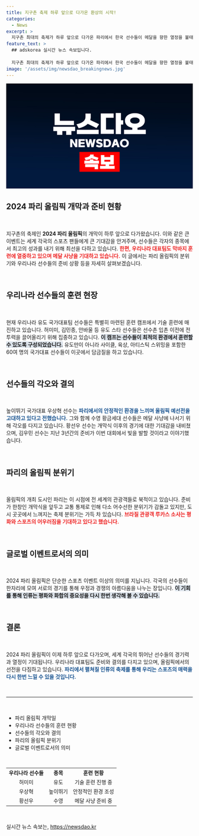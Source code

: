 ```yaml
---
title: 지구촌 축제 하루 앞으로 다가온 환상의 시작!
categories:
  - News
excerpt: >
  지구촌 최대의 축제가 하루 앞으로 다가온 파리에서 한국 선수들이 메달을 향한 열정을 불태우고 있습니다. 선수들의 막바지 훈련과 개막식에 대한 기대감이 고조되는 가운데, 축제 분위기의 목소리를 놓치지 마세요!
feature_text: >
  ## adskorea 실시간 뉴스 속보입니다.

  지구촌 최대의 축제가 하루 앞으로 다가온 파리에서 한국 선수들이 메달을 향한 열정을 불태우고 있습니다. 선수들의 막바지 훈련과 개막식에 대한 기대감이 고조되는 가운데, 축제 분위기의 목소리를 놓치지 마세요!
image: '/assets/img/newsdao_breakingnews.jpg'
---
```


<p><img src="/assets/img/newsdao_breakingnews.jpg" alt="adskorea 속보" /></p>

<h2 data-ke-size="size26">2024 파리 올림픽 개막과 준비 현황</h2>

<p data-ke-size="size16">&nbsp;</p>

<p>지구촌의 축제인 <b>2024 파리 올림픽</b>의 개막이 하루 앞으로 다가왔습니다. 이와 같은 큰 이벤트는 세계 각국의 스포츠 팬들에게 큰 기대감을 안겨주며, 선수들은 각자의 종목에서 최고의 성과를 내기 위해 최선을 다하고 있습니다. <b><span style="color: #ee2323;">한편, 우리나라 대표팀도 막바지 훈련에 열중하고 있으며 메달 사냥을 기대하고 있습니다.</span></b> 이 글에서는 파리 올림픽의 분위기와 우리나라 선수들의 준비 상황 등을 자세히 살펴보겠습니다.</p>

<p data-ke-size="size16">&nbsp;</p>

<h2 data-ke-size="size26">우리나라 선수들의 훈련 현장</h2>

<p data-ke-size="size16">&nbsp;</p>

<p>현재 우리나라 유도 국가대표팀 선수들은 특별히 마련된 훈련 캠프에서 기술 훈련에 매진하고 있습니다. 허미미, 김민종, 안바울 등 유도 스타 선수들은 선수촌 입촌 이전에 전투력을 끌어올리기 위해 집중하고 있습니다. <b><span style="background-color: #21538527;">이 캠프는 선수들이 최적의 환경에서 훈련할 수 있도록 구성되었습니다.</span></b> 유도만이 아니라 사이클, 육상, 아티스틱 스위밍을 포함한 60여 명의 국가대표 선수들이 이곳에서 담금질을 하고 있습니다.</p>

<p data-ke-size="size16">&nbsp;</p>

<h2 data-ke-size="size26">선수들의 각오와 결의</h2>

<p data-ke-size="size16">&nbsp;</p>

<p>높이뛰기 국가대표 우상혁 선수는 <b><span style="color: #1a5490;">파리에서의 안정적인 환경을 느끼며 올림픽 예선전을 고대하고 있다고 전했습니다.</span></b> 그와 함께 수영 황금세대 선수들은 메달 사냥에 나서기 위해 각오를 다지고 있습니다. 황선우 선수는 개막식 이후의 경기에 대한 기대감을 내비쳤으며, 김우민 선수는 지난 3년간의 준비가 이번 대회에서 빛을 발할 것이라고 이야기했습니다.</p>

<p data-ke-size="size16">&nbsp;</p>

<h2 data-ke-size="size26">파리의 올림픽 분위기</h2>

<p data-ke-size="size16">&nbsp;</p>

<p>올림픽의 개최 도시인 파리는 이 시점에 전 세계의 관광객들로 북적이고 있습니다. 준비가 한창인 개막식을 앞두고 교통 통제로 인해 다소 어수선한 분위기가 감돌고 있지만, 도시 곳곳에서 느껴지는 축제 분위기는 가득 차 있습니다. <b><span style="color: #ee2323;">브라질 관광객 루카스 소사는 평화와 스포츠의 어우러짐을 기대하고 있다고 했습니다.</span></b> </p>

<p data-ke-size="size16">&nbsp;</p>

<h2 data-ke-size="size26">글로벌 이벤트로서의 의미</h2>

<p data-ke-size="size16">&nbsp;</p>

<p>2024 파리 올림픽은 단순한 스포츠 이벤트 이상의 의미를 지닙니다. 각국의 선수들이 한자리에 모여 서로의 경기를 통해 우정과 경쟁의 아름다움을 나누는 장입니다. <b><span style="background-color: #21538527;">이 기회를 통해 인류는 평화와 화합의 중요성을 다시 한번 생각해 볼 수 있습니다.</span></b> </p>

<p data-ke-size="size16">&nbsp;</p>

<h2 data-ke-size="size26">결론</h2>

<p data-ke-size="size16">&nbsp;</p>

<p>2024 파리 올림픽이 이제 하루 앞으로 다가오며, 세계 각국의 뛰어난 선수들의 경기력과 열정이 기대됩니다. 우리나라 대표팀도 준비와 결의를 다지고 있으며, 올림픽에서의 선전을 다짐하고 있습니다. <b><span style="color: #1a5490;">파리에서 펼쳐질 인류의 축제를 통해 우리는 스포츠의 매력을 다시 한번 느낄 수 있을 것입니다.</span></b> </p>

<p data-ke-size="size16">&nbsp;</p>

<hr />

<p data-ke-size="size16">&nbsp;</p>

<ul>
  <li>파리 올림픽 개막일</li>
  <li>우리나라 선수들의 훈련 현황</li>
  <li>선수들의 각오와 결의</li>
  <li>파리의 올림픽 분위기</li>
  <li>글로벌 이벤트로서의 의미</li>
</ul>

<p data-ke-size="size16">&nbsp;</p>

<table style="width: 100%; border-collapse: collapse;">
  <tr>
    <td style="text-align: center; height: 17px;"><b>우리나라 선수들</b></td>
    <td style="text-align: center; height: 17px;"><b>종목</b></td>
    <td style="text-align: center; height: 17px;"><b>훈련 현황</b></td>
  </tr>
  <tr>
    <td style="text-align: center; height: 17px;">허미미</td>
    <td style="text-align: center; height: 17px;">유도</td>
    <td style="text-align: center; height: 17px;">기술 훈련 진행 중</td>
  </tr>
  <tr>
    <td style="text-align: center; height: 17px;">우상혁</td>
    <td style="text-align: center; height: 17px;">높이뛰기</td>
    <td style="text-align: center; height: 17px;">안정적인 환경 조성</td>
  </tr>
  <tr>
    <td style="text-align: center; height: 17px;">황선우</td>
    <td style="text-align: center; height: 17px;">수영</td>
    <td style="text-align: center; height: 17px;">메달 사냥 준비 중</td>
  </tr>
</table>

<p data-ke-size="size16">&nbsp;</p>
실시간 뉴스 속보는, <a href="https://newsdao.kr" rel="dofollow">https://newsdao.kr</a>


